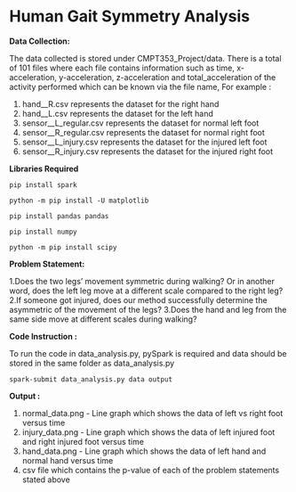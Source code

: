 # Human Gait Symmetry Analysis 

**Data Collection:**

The data collected is stored under CMPT353_Project/data. There is a total of 101 files where each file contains information such as time, x-acceleration, y-acceleration, z-acceleration and total_acceleration of the activity performed which can be known via the file name, 
For example :
1. hand__R.csv represents the dataset for the right hand 
2. hand__L.csv represents the dataset for the left hand 
3. sensor__L_regular.csv represents the dataset for normal left foot 
4. sensor__R_regular.csv represents the dataset for normal right foot 
5. sensor__L_injury.csv represents the dataset for the injured left foot 
6. sensor__R_injury.csv represents the dataset for the injured right foot 

**Libraries Required**

```pip install spark``` 

```python -m pip install -U matplotlib```

```pip install pandas pandas```

```pip install numpy```

```python -m pip install scipy```

**Problem Statement:**

1.Does the two legs’ movement symmetric during walking? Or in another word, does the left leg move at a different scale compared to the right leg? 
2.If someone got injured, does our method successfully determine the asymmetric of the movement of the legs?
3.Does the hand and leg from the same side move at different scales during walking? 


**Code Instruction :**

To run the code in data_analysis.py, pySpark is required and data should be stored in the same folder as data_analysis.py

```spark-submit data_analysis.py data output```

**Output :**

1. normal_data.png - Line graph which shows the data of left vs right foot versus time 
2. injury_data.png - Line graph which shows the data of left injured foot and right injured foot versus time
3. hand_data.png - Line graph which shows the data of left hand and normal hand versus time
4. csv file which contains the p-value of each of the problem statements stated above
